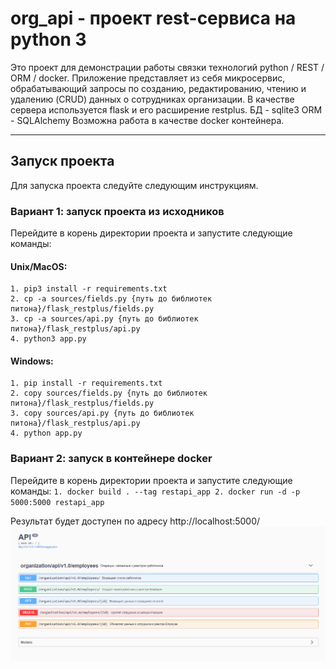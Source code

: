 # org_api - проект rest-сервиса на python 3
Это проект для демонстрации работы связки технологий python / REST / ORM / docker.
Приложение представляет из себя микросервис, обрабатывающий запросы по созданию, редактированию, чтению и удалению (CRUD) данных о сотрудниках организации.
В качестве сервера используется flask и его расширение restplus.
БД - sqlite3
ORM - SQLAlchemy
Возможна работа в качестве docker контейнера.
_____
## Запуск проекта
Для запуска проекта следуйте следующим инструкциям.

### Вариант 1: запуск проекта из исходников
Перейдите в корень директории проекта и запустите следующие команды:
#### Unix/MacOS:
    1. pip3 install -r requirements.txt
    2. cp -a sources/fields.py {путь до библиотек питона}/flask_restplus/fields.py
    3. cp -a sources/api.py {путь до библиотек питона}/flask_restplus/api.py
    4. python3 app.py

#### Windows:
    1. pip install -r requirements.txt
    2. copy sources/fields.py {путь до библиотек питона}/flask_restplus/fields.py
    3. copy sources/api.py {путь до библиотек питона}/flask_restplus/api.py
    4. python app.py

### Вариант 2: запуск в контейнере docker
Перейдите в корень директории проекта и запустите следующие команды:
    ```
    1. docker build . --tag restapi_app
    2. docker run -d -p 5000:5000 restapi_app
    ```

Результат будет доступен по адресу http://localhost:5000/
![Пример работы начального экрана](sources/img/swagger.png)

